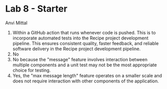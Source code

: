 # Lab 8 - Starter
Anvi Mittal 
1. Within a GitHub action that runs whenever code is pushed. This is to incorporate automated tests into the Recipe project development pipeline. This ensures consistent quality, faster feedback, and reliable software delivery in the Recipe project development pipeline.
2. No
3. No because the "message" feature involves interaction between multiple components and a unit test may not be the most appropriate choice for testing.
4. Yes, the "max message length" feature operates on a smaller scale and does not require interaction with other components of the application. 
